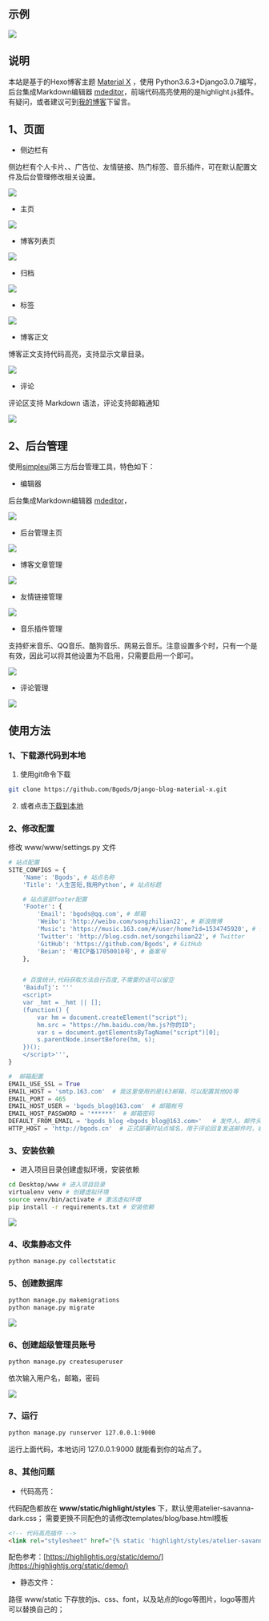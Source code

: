﻿## 示例
[![](https://img.shields.io/badge/我的个人博客-http://bgods.cn/-green.svg)](http://bgods.cn/)


## 说明

本站是基于的Hexo博客主题 [Material X](https://xaoxuu.com/projects/#Material-X) ，使用 Python3.6.3+Django3.0.7编写，后台集成Markdown编辑器 [mdeditor](https://pandao.github.io/editor.md/)，前端代码高亮使用的是highlight.js插件。
有疑问，或者建议可到[我的博客](http://bgods.cn/)下留言。

## 1、页面


- 侧边栏有

侧边栏有个人卡片、、广告位、友情链接、热门标签、音乐插件，可在默认配置文件及后台管理修改相关设置。

![](doc/20200628201300_20200628201552430264.png)

- 主页

![](doc/20200628200342_20200628200351318761.png)

- 博客列表页

![](doc/20200628200426_20200628200442092801.png)

- 归档

![](doc/20200628200637_20200628200804390809.png)

- 标签

![](doc/20200628200648_20200628200811378221.png)

- 博客正文

博客正文支持代码高亮，支持显示文章目录。

![](doc/20200628201011_20200628201032263425.png)

- 评论

评论区支持 Markdown 语法，评论支持邮箱通知

![](doc/20200628201112_20200628201129280228.png)


## 2、后台管理

使用[simpleui](https://github.com/newpanjing/simpleui)第三方后台管理工具，特色如下：

- 编辑器

后台集成Markdown编辑器 [mdeditor](https://pandao.github.io/editor.md/)，

![](doc/admin-post-add_20190426204956161746_20200628202421166552.png)

- 后台管理主页

![](doc/20200628193705_20200628202441972883.png)

- 博客文章管理

![](doc/20200628195746_20200628202520322945.png)

- 友情链接管理

![](doc/20200628195756_20200628202557646635.png)

- 音乐插件管理

支持虾米音乐、QQ音乐、酷狗音乐、网易云音乐。注意设置多个时，只有一个是有效，因此可以将其他设置为不启用，只需要启用一个即可。

![](doc/20200628202801_20200628202818109763.png)

- 评论管理

![](doc/20200628195857_20200628202648432891.png)


## 使用方法

### 1、下载源代码到本地

1. 使用git命令下载
```bash
git clone https://github.com/Bgods/Django-blog-material-x.git
```
2. 或者点击[下载到本地](https://github.com/Bgods/Django-blog-material-x/archive/master.zip)

### 2、修改配置

修改 www/www/settings.py 文件
```python
# 站点配置
SITE_CONFIGS = {
    'Name': 'Bgods', # 站点名称
    'Title': '人生苦短,我用Python', # 站点标题

    # 站点底部footer配置
    'Footer': {
        'Email': 'bgods@qq.com', # 邮箱
        'Weibo': 'http://weibo.com/songzhilian22', # 新浪微博
        'Music': 'https://music.163.com/#/user/home?id=1534745920', # 音乐地址
        'Twitter': 'http://blog.csdn.net/songzhilian22', # Twitter
        'GitHub': 'https://github.com/Bgods', # GitHub
        'Beian': '粤ICP备17050010号', # 备案号
    },


    # 百度统计,代码获取方法自行百度,不需要的话可以留空
    'BaiduTj': '''
    <script>
    var _hmt = _hmt || [];
    (function() {
        var hm = document.createElement("script");
        hm.src = "https://hm.baidu.com/hm.js?你的ID";
        var s = document.getElementsByTagName("script")[0];
        s.parentNode.insertBefore(hm, s);
    })();
    </script>''',
}

#  邮箱配置
EMAIL_USE_SSL = True
EMAIL_HOST = 'smtp.163.com'  # 我这里使用的是163邮箱，可以配置其他QQ等
EMAIL_PORT = 465
EMAIL_HOST_USER = 'bgods_blog@163.com'  # 邮箱帐号
EMAIL_HOST_PASSWORD = '******'  # 邮箱密码
DEFAULT_FROM_EMAIL = 'bgods_blog <bgods_blog@163.com>'   # 发件人，邮件头部显示
HTTP_HOST = 'http://bgods.cn'  # 正式部署时站点域名，用于评论回复发送邮件时，收件人从邮件中的跳转到评论区。我这里是http://bgods.cn

```
### 3、安装依赖

- 进入项目目录创建虚拟环境，安装依赖
```bash
cd Desktop/www # 进入项目目录
virtualenv venv # 创建虚拟环境
source venv/bin/activate # 激活虚拟环境
pip install -r requirements.txt # 安装依赖
```
[![](doc/install-packages.png)](doc/install-packages.png)

### 4、收集静态文件

```bash
python manage.py collectstatic
```

### 5、创建数据库

```bash
python manage.py makemigrations
python manage.py migrate
```
[![](doc/create-database.png)](doc/create-database.png)

### 6、创建超级管理员账号

```bash
python manage.py createsuperuser
```
依次输入用户名，邮箱，密码

[![](doc/create-admin-user.png)](doc/create-admin-user.png)

### 7、运行
```bash
python manage.py runserver 127.0.0.1:9000
```
运行上面代码，本地访问 127.0.0.1:9000 就能看到你的站点了。

### 8、其他问题


- 代码高亮：

代码配色都放在 **www/static/highlight/styles** 下，默认使用atelier-savanna-dark.css；
需要更换不同配色的请修改templates/blog/base.html模板
```html
<!-- 代码高亮插件 -->
<link rel="stylesheet" href="{% static 'highlight/styles/atelier-savanna-dark.css' %}">
```
配色参考：[https://highlightjs.org/static/demo/](https://highlightjs.org/static/demo/)

- 静态文件：

路径 www/static 下存放的js、css、font，以及站点的logo等图片，logo等图片可以替换自己的；


